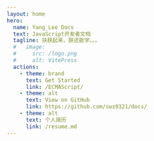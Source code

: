 ```yaml
---
layout: home
hero:
  name: Yang_Lee Docs
  text: JavaScript开发者文档
  tagline: 扶朕起来，朕还能学。。。
  #   image:
  #     src: /logo.png
  #     alt: VitePress
  actions:
    - theme: brand
      text: Get Started
      link: /ECMAScript/
    - theme: alt
      text: View on GitHub
      link: https://github.com/swz0321/docs/
    - theme: alt
      text: 个人简历
      link: /resume.md
---
```

